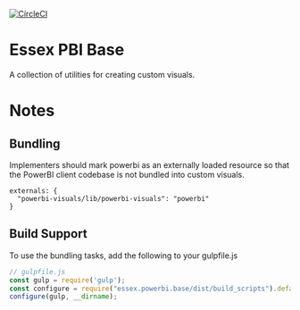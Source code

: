 [![CircleCI](https://circleci.com/gh/Microsoft/Essex-PowerBI-visuals-base/tree/master.svg?style=svg)](https://circleci.com/gh/Microsoft/Essex-PowerBI-visuals-base/tree/master)

# Essex PBI Base

A collection of utilities for creating custom visuals.

# Notes
## Bundling
Implementers should mark powerbi as an externally loaded resource so that the PowerBI client codebase
is not bundled into custom visuals.

```
externals: {
  "powerbi-visuals/lib/powerbi-visuals": "powerbi"
}
```

## Build Support
To use the bundling tasks, add the following to your gulpfile.js

```javascript
// gulpfile.js
const gulp = require('gulp');
const configure = require("essex.powerbi.base/dist/build_scripts").default;
configure(gulp, __dirname);
```
